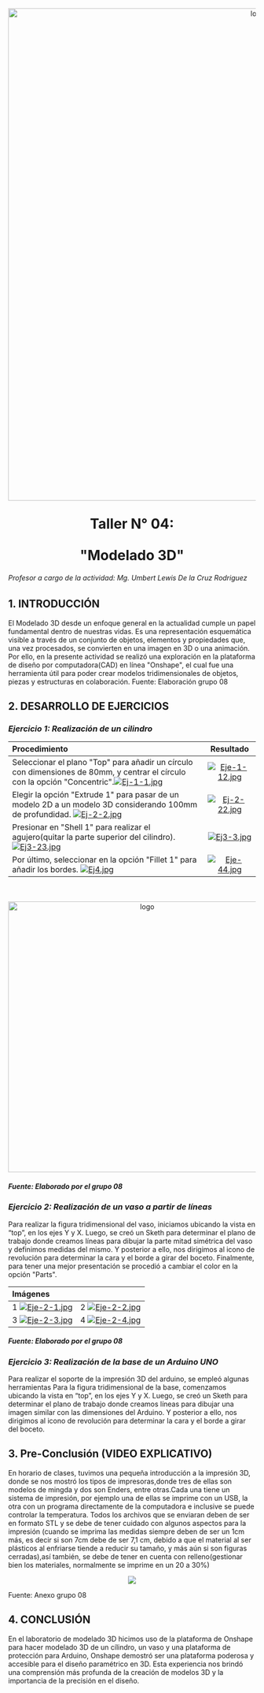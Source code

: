 
  <p align="center" style="margin-top: 50px; margin-bottom: 50px; font-family: Arial, sans-serif;">
  <p align="center">
    <img src="https://i.postimg.cc/pXjm2knB/Grupo-08.jpg)](https://postimg.cc/ZCTbH8H9)" width="1000" alt="logo">
  </p>  
 
   </p>  
  <h1 align="center" style="margin-top: 30px; margin-bottom: 0px;">Taller N° 04:</h1>
</p>
 </p>  
  <h1 align="center" style="margin-top: 30px; margin-bottom: 0px;">"Modelado 3D"</h1>
</p>
 
###### *Profesor a cargo de la actividad: Mg. Umbert Lewis De la Cruz Rodriguez*


## 1. INTRODUCCIÓN

El Modelado 3D desde un enfoque general en la actualidad cumple un papel fundamental dentro de nuestras vidas. Es una representación esquemática visible a través de un conjunto de objetos, elementos y propiedades que, una vez procesados, se convierten en una imagen en 3D o una animación. Por ello, en la presente actividad se realizó una exploración en la plataforma de diseño por computadora(CAD) en línea "Onshape", el cual fue una herramienta útil para poder crear modelos tridimensionales de objetos, piezas y estructuras en colaboración. 
Fuente: Elaboración grupo 08

## 2. DESARROLLO DE EJERCICIOS
### *Ejercicio 1: Realización de un cilindro*

| Procedimiento | Resultado   | 
| :------------ |:---------------:| 
| Seleccionar el plano "Top" para añadir un círculo con dimensiones de 80mm, y centrar el círculo con la opción "Concentric".[![Ej-1-1.jpg](https://i.postimg.cc/MKnzFzCv/Ej-1-1.jpg)](https://postimg.cc/CzVyZpLg) | [![Eje-1-12.jpg](https://i.postimg.cc/mry4HkH6/Eje-1-12.jpg)](https://postimg.cc/R3h2rMGc) |
| Elegir la opción "Extrude 1" para pasar de un modelo 2D a un modelo 3D considerando 100mm de profundidad. [![Ej-2-2.jpg](https://i.postimg.cc/Rhx46YC4/Ej-2-2.jpg)](https://postimg.cc/MM5hgdjF)|[![Ej-2-22.jpg](https://i.postimg.cc/RCwM5vGF/Ej-2-22.jpg)](https://postimg.cc/7bYvS8F8) |
| Presionar en "Shell 1" para realizar el agujero(quitar la parte superior del cilindro). [![Ej3-23.jpg](https://i.postimg.cc/XJ6GkQQ7/Ej3-23.jpg)](https://postimg.cc/7CXZx1Fp) | [![Ej3-3.jpg](https://i.postimg.cc/CMfr11fG/Ej3-3.jpg)](https://postimg.cc/Hjd9vTzn)| 
| Por último, seleccionar en la opción "Fillet 1" para añadir los bordes. [![Ej4.jpg](https://i.postimg.cc/Ss762Jcs/Ej4.jpg)](https://postimg.cc/TL1LB27M) | [![Eje-44.jpg](https://i.postimg.cc/prCJ7pd7/Eje-44.jpg)](https://postimg.cc/n9sm9VBY)| 

 <p align="center" style="margin-top: 50px; margin-bottom: 50px; font-family: Arial, sans-serif;">
  <p align="center">
    <img src="https://i.postimg.cc/VLWwH4gH/bonis.png)](https://postimg.cc/gnj1xVfv)" width="550" alt="logo">
  </p>  
  
  ##### Fuente: Elaborado por el grupo 08
  
### *Ejercicio 2: Realización de un vaso a partir de líneas*

Para realizar la figura tridimensional del vaso, iniciamos ubicando la vista en “top”, en los ejes Y y X. Luego, se creó un Sketh para determinar el plano de trabajo donde creamos líneas para dibujar la parte mitad simétrica del vaso y definimos medidas del mismo. Y posterior a ello, nos dirigimos al icono de revolución para determinar la cara y el borde a girar del boceto. Finalmente, para tener una mejor presentación se procedió a cambiar el color en la opción "Parts".

| Imágenes |   | 
| :------------ |:---------------:|  
|1 [![Eje-2-1.jpg](https://i.postimg.cc/KYsc4dbK/Eje-2-1.jpg)](https://postimg.cc/WDgcHYhj)| 2 [![Eje-2-2.jpg](https://i.postimg.cc/KzMbjjQV/Eje-2-2.jpg)](https://postimg.cc/R64ybMkQ)|
|3 [![Eje-2-3.jpg](https://i.postimg.cc/ZnHM5hk2/Eje-2-3.jpg)](https://postimg.cc/gLwDgQ2H)| 4 [![Eje-2-4.jpg](https://i.postimg.cc/y8kbs5Lp/Eje-2-4.jpg)](https://postimg.cc/QFZbq6Gc)| 

  ##### Fuente: Elaborado por el grupo 08

### *Ejercicio 3: Realización de la base de un Arduino UNO*


Para realizar el soporte de la impresión 3D del arduino, se empleó algunas herramientas Para la figura tridimensional de la base, comenzamos ubicando la vista en “top”, en los ejes Y y X. Luego, se creó un Sketh para determinar el plano de trabajo donde creamos líneas para dibujar una imagen similar  con las dimensiones del Arduino. Y posterior a ello, nos dirigimos al icono de revolución para determinar la cara y el borde a girar del boceto.



## 3. Pre-Conclusión (VIDEO EXPLICATIVO) 
En horario de clases, tuvimos una pequeña introducción a la impresión 3D, donde se nos mostró los tipos de impresoras,donde tres de ellas son modelos de mingda y dos son Enders, entre otras.Cada una tiene un sistema de impresión, por ejemplo una de ellas se imprime con un USB, la otra con un programa directamente de la computadora e inclusive se puede controlar la temperatura. Todos los archivos que se enviaran deben de ser en formato STL y se debe de tener cuidado con algunos aspectos para la impresión (cuando se imprima las medidas siempre deben de ser un 1cm más, es decir si son 7cm debe de ser 7,1 cm, debido a que el material al ser plásticos al enfriarse tiende a reducir su tamaño, y más aún si son figuras cerradas),así también, se debe de tener en cuenta con relleno(gestionar bien los materiales, normalmente se imprime en un 20 a 30%) 

<p align="center">
  <img src="https://i.postimg.cc/J4xVsTQX/Whats-App-Image-2024-02-03-at-6-18-45-AM.jpg)](https://postimg.cc/6y81Sfg6)" />
</p>
Fuente: Anexo grupo 08

## 4. CONCLUSIÓN
 En el laboratorio de modelado 3D  hicimos uso de la plataforma de Onshape para hacer modelado 3D de un cílindro, un vaso y una plataforma de protección para Arduino, Onshape demostró ser una plataforma poderosa y accesible para el diseño paramétrico en 3D. Esta experiencia nos brindó una comprensión más profunda de la creación de modelos 3D y la importancia de la precisión en el diseño.
